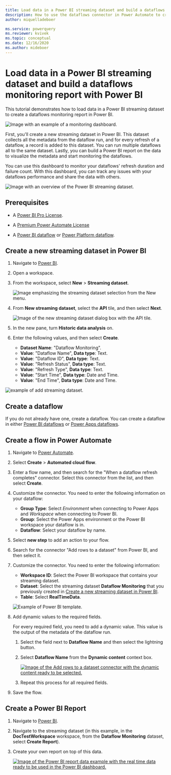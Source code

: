 ```yaml
---
title: Load data in a Power BI streaming dataset and build a dataflows monitoring report with Power BI
description: How to use the dataflows connector in Power Automate to create a dataflows monitoring report in Power BI
author: miquelladeboer

ms.service: powerquery
ms.reviewer: kvivek
ms.topic: conceptual
ms.date: 12/16/2020
ms.author: mideboer
---
```


# Load data in a Power BI streaming dataset and build a dataflows monitoring report with Power BI

This tutorial demonstrates how to load data in a Power BI streaming dataset to create a dataflows monitoring report in Power BI.

![Image with an example of a monitoring dashboard.](media/dashboard.PNG)

First, you'll create a new streaming dataset in Power BI. This dataset collects all the metadata from the dataflow run, and for every refresh of a dataflow, a record is added to this dataset. You can run multiple dataflows all to the same dataset. Lastly, you can build a Power BI report on the data to visualize the metadata and start monitoring the dataflows.

You can use this dashboard to monitor your dataflows' refresh duration and failure count. With this dashboard, you can track any issues with your dataflows performance and share the data with others.

![Image with an overview of the Power BI streaming dataset.](media/powerbi.PNG)

## Prerequisites

* A [Power BI Pro License](/power-bi/admin/service-admin-purchasing-power-bi-pro).

* A [Premium Power Automate License](/power-platform/admin/pricing-billing-skus)

* A [Power BI dataflow](/power-bi/transform-model/dataflows/dataflows-introduction-self-service) or [Power Platform dataflow](/powerapps/maker/common-data-service/create-and-use-dataflows).

## Create a new streaming dataset in Power BI

1. Navigate to [Power BI](https://powerbi.microsoft.com).

2. Open a workspace.

3. From the workspace, select **New** > **Streaming dataset**.

   ![Image emphasizing the streaming dataset selection from the New menu.](media/select-streaming-dataset.png)

4. From **New streaming dataset**, select the **API** tile, and then select **Next**.

   ![Image of the new streaming dataset dialog box with the API tile.](media/new-api-tile.png)

5. In the new pane, turn **Historic data analysis** on.

6. Enter the following values, and then select **Create**.

   * **Dataset Name**: "Dataflow Monitoring".
   * **Value**: "Dataflow Name", **Data type**: Text.
   * **Value**: "Dataflow ID", **Data type**: Text.
   * **Value**: "Refresh Status", **Data type**: Text.
   * **Value**: "Refresh Type", **Data type**: Text.
   * **Value**: "Start Time", **Data type**: Date and Time.
   * **Value**: "End Time", **Data type**: Date and Time.

![example of add streaming dataset.](media/addstreamingdatset.PNG)

## Create a dataflow

If you do not already have one, create a dataflow. You can create a dataflow in either [Power BI dataflows](/power-bi/transform-model/dataflows/dataflows-introduction-self-service) or [Power Apps dataflows](/powerapps/maker/common-data-service/create-and-use-dataflows).

## Create a flow in Power Automate

1. Navigate to [Power Automate](https://flow.microsoft.com).

2. Select **Create** > **Automated cloud flow**.

3. Enter a flow name, and then search for the "When a dataflow refresh completes" connector. Select this connector from the list, and then select **Create**.

4. Customize the connector. You need to enter the following information on your dataflow:

    * **Group Type**: Select *Environment* when connecting to Power Apps and *Workspace* when connecting to Power BI.
    * **Group**: Select the Power Apps environment or the Power BI workspace your dataflow is in.
    * **Dataflow**: Select your dataflow by name.

5. Select **new step** to add an action to your flow.

6. Search for the connector "Add rows to a dataset" from Power BI, and then select it.

7. Customize the connector. You need to enter the following information:

   * **Workspace ID**: Select the Power BI workspace that contains your streaming dataset.
   * **Dataset**: Select the streaming dataset **Dataflow Monitoring** that you previously created in [Create a new streaming dataset in Power BI](#create-a-new-streaming-dataset-in-power-bi).
   * **Table**: Select **RealTimeData**.

   ![Example of Power BI template.](media/template-power-bi.PNG)
  
8. Add dynamic values to the required fields.

   For every required field, you need to add a dynamic value. This value is the output of the metadata of the dataflow run.

   1. Select the field next to **Dataflow Name** and then select the lightning button.

   2. Select **Dataflow Name** from the **Dynamic content** context box.

      [![Image of the Add rows to a dataset connector with the dynamic content ready to be selected.](media/dynamic-streaming.png)](media/dynamic-streaming.png#lightbox)

   3. Repeat this process for all required fields.

9. Save the flow.

## Create a Power BI Report

1. Navigate to [Power BI](https://powerbi.microsoft.com).

2. Navigate to the streaming dataset (in this example, in the **DocTestWorkspace** workspace, from the **Dataflow Monitoring** dataset, select **Create Report**).

3. Create your own report on top of this data.

   [![Image of the Power BI report data example with the real time data ready to be used in the Power BI dashboard.](media/createyourownreport.png)](media/createyourownreport.png#lightbox)
